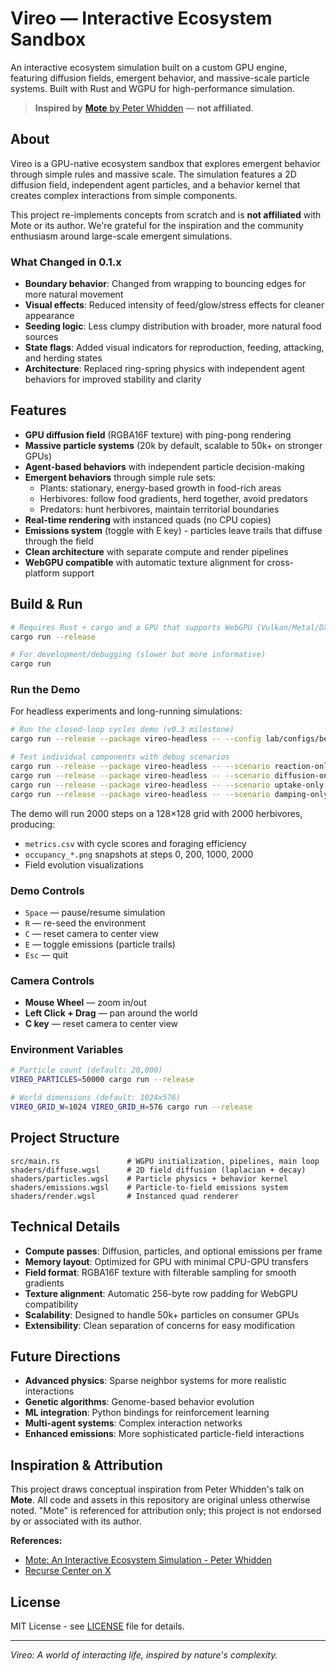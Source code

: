 # Vireo — Interactive Ecosystem Sandbox

An interactive ecosystem simulation built on a custom GPU engine, featuring diffusion fields, emergent behavior, and massive-scale particle systems. Built with Rust and WGPU for high-performance simulation.

> **Inspired by** [**Mote** by Peter Whidden](https://www.youtube.com/watch?v=Hju0H3NHxVI) — **not affiliated**.

## About

Vireo is a GPU-native ecosystem sandbox that explores emergent behavior through simple rules and massive scale. The simulation features a 2D diffusion field, independent agent particles, and a behavior kernel that creates complex interactions from simple components.

This project re-implements concepts from scratch and is **not affiliated** with Mote or its author. We're grateful for the inspiration and the community enthusiasm around large-scale emergent simulations.

### What Changed in 0.1.x

- **Boundary behavior**: Changed from wrapping to bouncing edges for more natural movement
- **Visual effects**: Reduced intensity of feed/glow/stress effects for cleaner appearance
- **Seeding logic**: Less clumpy distribution with broader, more natural food sources
- **State flags**: Added visual indicators for reproduction, feeding, attacking, and herding states
- **Architecture**: Replaced ring-spring physics with independent agent behaviors for improved stability and clarity

## Features

- **GPU diffusion field** (RGBA16F texture) with ping-pong rendering
- **Massive particle systems** (20k by default, scalable to 50k+ on stronger GPUs)
- **Agent-based behaviors** with independent particle decision-making
- **Emergent behaviors** through simple rule sets:
  - Plants: stationary, energy-based growth in food-rich areas
  - Herbivores: follow food gradients, herd together, avoid predators
  - Predators: hunt herbivores, maintain territorial boundaries
- **Real-time rendering** with instanced quads (no CPU copies)
- **Emissions system** (toggle with E key) - particles leave trails that diffuse through the field
- **Clean architecture** with separate compute and render pipelines
- **WebGPU compatible** with automatic texture alignment for cross-platform support

## Build & Run

```bash
# Requires Rust + cargo and a GPU that supports WebGPU (Vulkan/Metal/DX12)
cargo run --release

# For development/debugging (slower but more informative)
cargo run
```

### Run the Demo

For headless experiments and long-running simulations:

```bash
# Run the closed-loop cycles demo (v0.3 milestone)
cargo run --release --package vireo-headless -- --config lab/configs/best-demo.yaml --out results

# Test individual components with debug scenarios
cargo run --release --package vireo-headless -- --scenario reaction-only --out results
cargo run --release --package vireo-headless -- --scenario diffusion-only --out results
cargo run --release --package vireo-headless -- --scenario uptake-only --out results
cargo run --release --package vireo-headless -- --scenario damping-only --out results
```

The demo will run 2000 steps on a 128×128 grid with 2000 herbivores, producing:
- `metrics.csv` with cycle scores and foraging efficiency
- `occupancy_*.png` snapshots at steps 0, 200, 1000, 2000
- Field evolution visualizations

### Demo Controls
- `Space` — pause/resume simulation
- `R` — re-seed the environment
- `C` — reset camera to center view
- `E` — toggle emissions (particle trails)
- `Esc` — quit

### Camera Controls
- **Mouse Wheel** — zoom in/out
- **Left Click + Drag** — pan around the world
- **C key** — reset camera to center view

### Environment Variables
```bash
# Particle count (default: 20,000)
VIREO_PARTICLES=50000 cargo run --release

# World dimensions (default: 1024x576)
VIREO_GRID_W=1024 VIREO_GRID_H=576 cargo run --release
```

## Project Structure

```
src/main.rs               # WGPU initialization, pipelines, main loop
shaders/diffuse.wgsl      # 2D field diffusion (laplacian + decay)
shaders/particles.wgsl    # Particle physics + behavior kernel
shaders/emissions.wgsl    # Particle-to-field emissions system
shaders/render.wgsl       # Instanced quad renderer
```

## Technical Details

- **Compute passes**: Diffusion, particles, and optional emissions per frame
- **Memory layout**: Optimized for GPU with minimal CPU-GPU transfers
- **Field format**: RGBA16F texture with filterable sampling for smooth gradients
- **Texture alignment**: Automatic 256-byte row padding for WebGPU compatibility
- **Scalability**: Designed to handle 50k+ particles on consumer GPUs
- **Extensibility**: Clean separation of concerns for easy modification

## Future Directions

- **Advanced physics**: Sparse neighbor systems for more realistic interactions
- **Genetic algorithms**: Genome-based behavior evolution
- **ML integration**: Python bindings for reinforcement learning
- **Multi-agent systems**: Complex interaction networks
- **Enhanced emissions**: More sophisticated particle-field interactions

## Inspiration & Attribution

This project draws conceptual inspiration from Peter Whidden's talk on **Mote**. All code and assets in this repository are original unless otherwise noted. "Mote" is referenced for attribution only; this project is not endorsed by or associated with its author.

**References:**
- [Mote: An Interactive Ecosystem Simulation - Peter Whidden](https://www.youtube.com/watch?v=Hju0H3NHxVI)
- [Recurse Center on X](https://x.com/recursecenter/status/1958926108763529719)

## License

MIT License - see [LICENSE](LICENSE) file for details.

---

*Vireo: A world of interacting life, inspired by nature's complexity.*
